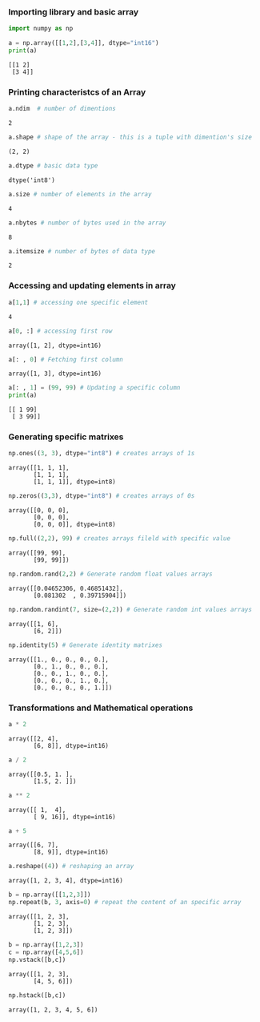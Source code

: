 ### Importing library and basic array


```python
import numpy as np

a = np.array([[1,2],[3,4]], dtype="int16")
print(a)
```

    [[1 2]
     [3 4]]


### Printing characteristcs of an Array


```python
a.ndim  # number of dimentions
```




    2




```python
a.shape # shape of the array - this is a tuple with dimention's size
```




    (2, 2)




```python
a.dtype # basic data type
```




    dtype('int8')




```python
a.size # number of elements in the array
```




    4




```python
a.nbytes # number of bytes used in the array
```




    8




```python
a.itemsize # number of bytes of data type
```




    2



### Accessing and updating elements in array


```python
a[1,1] # accessing one specific element
```




    4




```python
a[0, :] # accessing first row
```




    array([1, 2], dtype=int16)




```python
a[: , 0] # Fetching first column
```




    array([1, 3], dtype=int16)




```python
a[: , 1] = (99, 99) # Updating a specific column
print(a)
```

    [[ 1 99]
     [ 3 99]]


### Generating specific matrixes


```python
np.ones((3, 3), dtype="int8") # creates arrays of 1s
```




    array([[1, 1, 1],
           [1, 1, 1],
           [1, 1, 1]], dtype=int8)




```python
np.zeros((3,3), dtype="int8") # creates arrays of 0s
```




    array([[0, 0, 0],
           [0, 0, 0],
           [0, 0, 0]], dtype=int8)




```python
np.full((2,2), 99) # creates arrays fileld with specific value
```




    array([[99, 99],
           [99, 99]])




```python
np.random.rand(2,2) # Generate random float values arrays
```




    array([[0.04652306, 0.46851432],
           [0.081302  , 0.39715904]])




```python
np.random.randint(7, size=(2,2)) # Generate random int values arrays 
```




    array([[1, 6],
           [6, 2]])




```python
np.identity(5) # Generate identity matrixes
```




    array([[1., 0., 0., 0., 0.],
           [0., 1., 0., 0., 0.],
           [0., 0., 1., 0., 0.],
           [0., 0., 0., 1., 0.],
           [0., 0., 0., 0., 1.]])



### Transformations and Mathematical operations


```python
a * 2
```




    array([[2, 4],
           [6, 8]], dtype=int16)




```python
a / 2
```




    array([[0.5, 1. ],
           [1.5, 2. ]])




```python
a ** 2
```




    array([[ 1,  4],
           [ 9, 16]], dtype=int16)




```python
a + 5
```




    array([[6, 7],
           [8, 9]], dtype=int16)




```python
a.reshape((4)) # reshaping an array
```




    array([1, 2, 3, 4], dtype=int16)




```python
b = np.array([[1,2,3]])
np.repeat(b, 3, axis=0) # repeat the content of an specific array
```




    array([[1, 2, 3],
           [1, 2, 3],
           [1, 2, 3]])




```python
b = np.array([1,2,3])
c = np.array([4,5,6])
np.vstack([b,c])
```




    array([[1, 2, 3],
           [4, 5, 6]])




```python
np.hstack([b,c])
```




    array([1, 2, 3, 4, 5, 6])




```python

```
